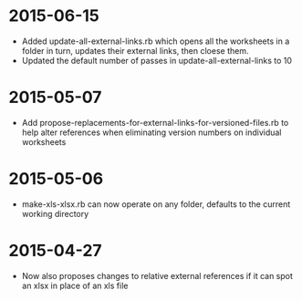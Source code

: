 # 2015-06-15

* Added update-all-external-links.rb which opens all the worksheets in a folder in turn, updates their external links, then cloese them.
* Updated the default number of passes in update-all-external-links to 10

# 2015-05-07

* Add propose-replacements-for-external-links-for-versioned-files.rb to help alter references when eliminating version numbers on individual worksheets

# 2015-05-06

* make-xls-xlsx.rb can now operate on any folder, defaults to the current working directory

# 2015-04-27

* Now also proposes changes to relative external references if it can spot an xlsx in place of an xls file
